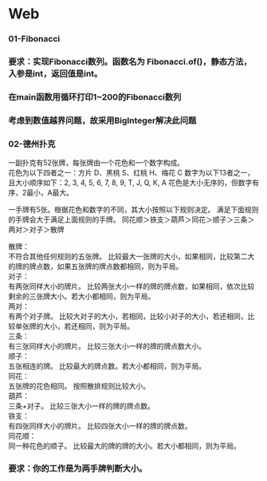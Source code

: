 # Web

### 01-Fibonacci
### 要求：实现Fibonacci数列。函数名为 Fibonacci.of()，静态方法，入参是int，返回值是int。
### 在main函数用循环打印1~200的Fibonacci数列
### 考虑到数值越界问题，故采用BigInteger解决此问题

### 02-德州扑克
一副扑克有52张牌，每张牌由一个花色和一个数字构成。  
花色为以下四者之一：方片 D、黑桃 S、红桃 H、梅花 C
数字为以下13者之一，且大小顺序如下：2, 3, 4, 5, 6, 7, 8, 9, T, J, Q, K, A
花色是大小无序的，但数字有序，2最小，A最大。

一手牌有5张。根据花色和数字的不同，其大小按照以下规则决定。
满足下面规则的手牌会大于满足上面规则的手牌。
同花顺＞铁支＞葫芦＞同花＞顺子＞三条＞两对＞对子＞散牌

散牌：  
不符合其他任何规则的五张牌。 比较最大一张牌的大小，如果相同，比较第二大的牌的牌点数，如果五张牌的牌点数都相同，则为平局。  
对子：  
有两张同样大小的牌片。 比较两张大小一样的牌的牌点数，如果相同，依次比较剩余的三张牌大小。若大小都相同，则为平局。  
两对：  
有两个对子牌。 比较大对子的大小，若相同，比较小对子的大小，若还相同，比较单张牌的大小，若还相同，则为平局。  
三条：  
有三张同样大小的牌片。 比较三张大小一样的牌的牌点数大小。  
顺子：  
五张相连的牌。 比较最大的牌点数。若大小都相同，则为平局。  
同花：  
五张牌的花色相同。 按照散排规则比较大小。  
葫芦：  
三条+对子。 比较三张大小一样的牌的牌点数。  
铁支：  
有四张同样大小的牌片。 比较四张大小一样的牌的牌点数。  
同花顺：  
同一种花色的顺子。 比较最大的牌的牌的大小。若大小都相同，则为平局。
### 要求：你的工作是为两手牌判断大小。
